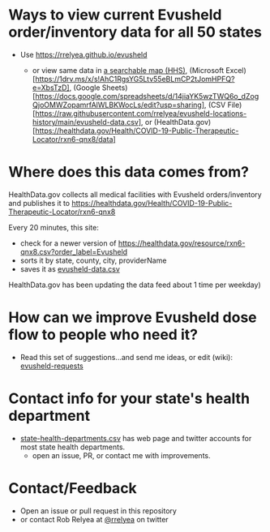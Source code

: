# Ways to view current Evusheld order/inventory data for all 50 states

- Use https://rrelyea.github.io/evusheld

  - or view same data in [a searchable map (HHS)](https://covid-19-therapeutics-locator-dhhs.hub.arcgis.com/), (Microsoft Excel)[https://1drv.ms/x/s!AhC1RgsYG5Ltv55eBLmCP2tJomHPFQ?e=XbsTzD], (Google Sheets)[https://docs.google.com/spreadsheets/d/14jiaYK5wzTWQ6o_dZogQjoOMWZopamrfAlWLBKWocLs/edit?usp=sharing], (CSV File)[https://raw.githubusercontent.com/rrelyea/evusheld-locations-history/main/evusheld-data.csv], or (HealthData.gov)[https://healthdata.gov/Health/COVID-19-Public-Therapeutic-Locator/rxn6-qnx8/data]
  
# Where does this data comes from?
HealthData.gov collects all medical facilities with Evusheld orders/inventory and publishes it to https://healthdata.gov/Health/COVID-19-Public-Therapeutic-Locator/rxn6-qnx8

Every 20 minutes, this site:
- check for a newer version of https://healthdata.gov/resource/rxn6-qnx8.csv?order_label=Evusheld
- sorts it by state, county, city, providerName
- saves it as [evusheld-data.csv](https://github.com/rrelyea/evusheld-locations-history/blob/main/evusheld-data.csv)

HealthData.gov has been updating the data feed about 1 time per weekday)

# How can we improve Evusheld dose flow to people who need it?
- Read this set of suggestions...and send me ideas, or edit (wiki): [evusheld-requests](https://github.com/rrelyea/evusheld-locations-history/wiki/Evusheld-Requests)

# Contact info for your state's health department
- [state-health-departments.csv](https://github.com/rrelyea/evusheld-locations-history/blob/main/state-health-departments.csv) has web page and twitter accounts for most state health departments.
  - open an issue, PR, or contact me with improvements.

# Contact/Feedback
- Open an issue or pull request in this repository
- or contact Rob Relyea at [@rrelyea](https://twitter.com/rrelyea) on twitter
